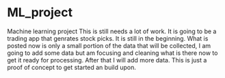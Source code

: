# ML_project
Machine learning project
This is still needs a lot of work. It is going to be a trading app that genrates stock picks. It is still in the beginning. What is posted now is only a small portion of the data that will be collected,
I am going to add some data but am focusing and cleaning what is there now to get it ready for processing. After that I will add more data. This is just a proof of concept to get started an build upon.
